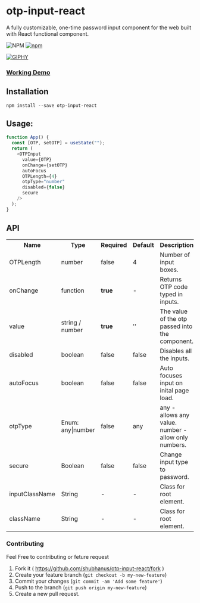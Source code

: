 # otp-input-react

A fully customizable, one-time password input component for the web built with React functional component.

![NPM](https://img.shields.io/npm/l/otp-input-react?style=flat-square)
[![npm](https://img.shields.io/npm/v/otp-input-react?style=flat-square)](https://badge.fury.io/js/otp-input-react)

[![GIPHY](https://media.giphy.com/media/kbbmyfMT282BIPe8Yq/giphy.gif)](https://shubhanus.github.io/otp-input-react/)

### [Working Demo](https://shubhanus.github.io/otp-input-react/)

## Installation

```
npm install --save otp-input-react
```

## Usage:

```javascript
function App() {
  const [OTP, setOTP] = useState("");
  return (
    <OTPInput
      value={OTP}
      onChange={setOTP}
      autoFocus
      OTPLength={4}
      otpType="number"
      disabled={false}
      secure
    />
  );
}
```

## API

<table>
  <tr>
    <th>Name<br></th>
    <th>Type</th>
    <th>Required</th>
    <th>Default</th>
    <th>Description</th>
    <th>Status</th>
  </tr>
  <tr>
    <td>OTPLength</td>
    <td>number</td>
    <td>false</td>
    <td>4</td>
    <td>Number of input boxes.</td>
    <td>Working</td>
  </tr>
  <tr>
    <td>onChange</td>
    <td>function</td>
    <td><strong>true</strong></td>
    <td>-</td>
    <td>Returns OTP code typed in inputs.</td>
    <td>Working</td>
  </tr>
  <tr>
    <td>value</td>
    <td>string / number</td>
    <td><strong>true</strong></td>
    <td>''</td>
    <td>The value of the otp passed into the component.</td>
    <td>Working</td>
  </tr>      
  <tr>
    <td>disabled</td>
    <td>boolean</td>
    <td>false</td>
    <td>false</td>
    <td>Disables all the inputs.</td>
    <td>Working</td>
  </tr>    
  <tr>
    <td>autoFocus</td>
    <td>boolean</td>
    <td>false</td>
    <td>false</td>
    <td>Auto focuses input on inital page load.</td>
    <td>Working</td>
  </tr>
  <tr>
    <td>otpType</td>
    <td>Enum: any|number </td>
    <td>false</td>
    <td>any</td>
    <td>any - allows any value. number - allow only numbers.</td>
    <td>Working</td>
  </tr>
  <tr>
    <td>secure</td>
    <td>Boolean</td>
    <td>false</td>
    <td>false</td>
    <td>Change input type to password.</td>
    <td>Working</td>
  </tr>  
  <tr>
    <td>inputClassName</td>
    <td>String</td>
    <td>-</td>
    <td>-</td>
    <td>Class for root element.</td>
    <td>Working</td>
  </tr>  
  <tr>
    <td>className</td>
    <td>String</td>
    <td>-</td>
    <td>-</td>
    <td>Class for root element.</td>
    <td>Working</td>
  </tr>  
</table>



### Contributing

Feel Free to contributing or feture request

1. Fork it ( https://github.com/shubhanus/otp-input-react/fork )
2. Create your feature branch (`git checkout -b my-new-feature`)
3. Commit your changes (`git commit -am 'Add some feature'`)
4. Push to the branch (`git push origin my-new-feature`)
5. Create a new pull request.
